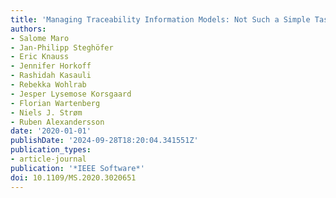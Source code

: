 ```yaml
---
title: 'Managing Traceability Information Models: Not Such a Simple Task After All?'
authors:
- Salome Maro
- Jan-Philipp Steghöfer
- Eric Knauss
- Jennifer Horkoff
- Rashidah Kasauli
- Rebekka Wohlrab
- Jesper Lysemose Korsgaard
- Florian Wartenberg
- Niels J. Strøm
- Ruben Alexandersson
date: '2020-01-01'
publishDate: '2024-09-28T18:20:04.341551Z'
publication_types:
- article-journal
publication: '*IEEE Software*'
doi: 10.1109/MS.2020.3020651
---
```

